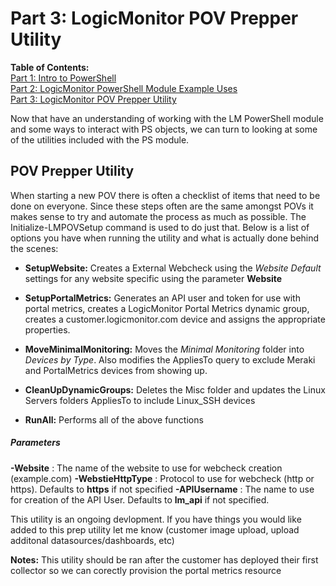 # Part 3: LogicMonitor POV Prepper Utility

**Table of Contents:**\
[Part 1: Intro to PowerShell](readme.md)\
[Part 2: LogicMonitor PowerShell Module Example Uses](LogicMonitorPS-Examples.md)\
[Part 3: LogicMonitor POV Prepper Utility](POV-Prepper-Utility.md)

Now that have an understanding of working with the LM PowerShell module and some ways to interact with PS objects, we can turn to looking at some of the utilities included with the PS module.

## POV Prepper Utility

When starting a new POV there is often a checklist of items that need to be done on everyone. Since these steps often are the same amongst POVs it makes sense to try and automate the process as much as possible. The Initialize-LMPOVSetup command is used to do just that. Below is a list of options you have when running the utility and what is actually done behind the scenes:

- **SetupWebsite:** Creates a External Webcheck using the _Website Default_ settings for any website specific using the parameter **Website**

- **SetupPortalMetrics:** Generates an API user and token for use with portal metrics, creates a LogicMonitor Portal Metrics dynamic group, creates a customer.logicmonitor.com device and assigns the appropriate properties.

- **MoveMinimalMonitoring:** Moves the _Minimal Monitoring_ folder into _Devices by Type_. Also modifies the AppliesTo query to exclude Meraki and PortalMetrics devices from showing up.

- **CleanUpDynamicGroups:** Deletes the Misc folder and updates the Linux Servers folders AppliesTo to include Linux_SSH devices

- **RunAll:** Performs all of the above functions

##### Parameters

**-Website** : The name of the website to use for webcheck creation (example.com)
**-WebstieHttpType** : Protocol to use for webcheck (http or https). Defaults to **https** if not specified
**-APIUsername** : The name to use for creation of the API User. Defaults to **lm_api** if not specified.

This utility is an ongoing devlopment. If you have things you would like added to this prep utility let me know (customer image upload, upload additonal datasources/dashboards, etc)

**Notes:** This utility should be ran after the customer has deployed their first collector so we can corectly provision the portal metrics resource

